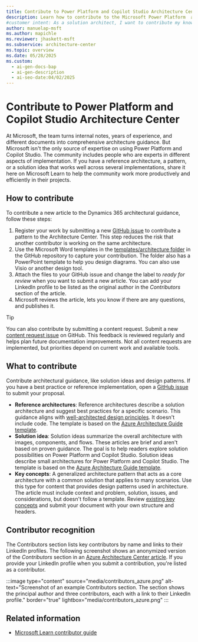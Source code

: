 ```yaml
---
title: Contribute to Power Platform and Copilot Studio Architecture Center
description: Learn how to contribute to the Microsoft Power Platform  and Copilot Studio Architecture Center.
#customer intent: As a solution architect, I want to contribute my knowledge to the reference architectures and solution ideas in the architecture center so that others can learn from my experience.  
author: manuelap-msft
ms.author: mapichle
ms.reviewer: jhaskett-msft
ms.subservice: architecture-center
ms.topic: overview
ms.date: 05/28/2025
ms.custom:
  - ai-gen-docs-bap
  - ai-gen-description
  - ai-seo-date:04/02/2025
---
```


# Contribute to Power Platform and Copilot Studio Architecture Center

At Microsoft, the team turns internal notes, years of experience, and different documents into comprehensive architecture guidance. But Microsoft isn't the only source of expertise on using Power Platform and Copilot Studio. The community includes people who are experts in different aspects of implementation. If you have a reference architecture, a pattern, or a solution idea that works well across several implementations, share it here on Microsoft Learn to help the community work more productively and efficiently in their projects.

## How to contribute

To contribute a new article to the Dynamics 365 architectural guidance, follow these steps:

1. Register your work by submitting a new [GitHub issue](https://github.com/microsoft/PowerPnPGuidanceHub/issues/new?template=new_architecture_submission.yml) to contribute a pattern to the Architecture Center. This step reduces the risk that another contributor is working on the same architecture.
1. Use the Microsoft Word templates in the [templates/architecture folder](https://github.com/microsoft/PowerPnPGuidanceHub/tree/main/templates/architecture) in the GitHub repository to capture your contribution. The folder also has a PowerPoint template to help you design diagrams. You can also use Visio or another design tool.
1. Attach the files to your GitHub issue and change the label to *ready for review* when you want to submit a new article. You can add your LinkedIn profile to be listed as the original author in the *Contributors* section of the article.
1. Microsoft reviews the article, lets you know if there are any questions, and publishes it.

> [!TIP]
> You can also contribute by submitting a content request. Submit a new [content request issue](https://github.com/microsoft/PowerPnPGuidanceHub/issues/new?template=contentrequest.yml) on GitHub. This feedback is reviewed regularly and helps plan future documentation improvements. Not all content requests are implemented, but priorities depend on current work and available tools.

## What to contribute

Contribute architectural guidance, like solution ideas and design patterns. If you have a best practice or reference implementation, open a [GitHub issue](https://github.com/microsoft/PowerPnPGuidanceHub/issues/new?template=new_architecture_submission.yml) to submit your proposal.

- **Reference architectures**: Reference architectures describe a solution architecture and suggest best practices for a specific scenario. This guidance aligns with [well-architected design principles](/power-platform/well-architected/). It doesn't include code. The template is based on the [Azure Architecture Guide template](/contribute/content/architecture-center/aac-contribute).
- **Solution idea**: Solution ideas summarize the overall architecture with images, components, and flows. These articles are brief and aren't based on proven guidance. The goal is to help readers explore solution possibilities on Power Platform and Copilot Studio. Solution ideas describe small architectures for Power Platform and Copilot Studio. The template is based on the [Azure Architecture Guide template](/contribute/content/architecture-center/aac-contribute).
- **Key concepts**: A generalized architecture pattern that acts as a core architecture with a common solution that applies to many scenarios. Use this type for content that provides design patterns used in architecture. The article must include context and problem, solution, issues, and considerations, but doesn't follow a template. Review [existing key concepts](key-concepts/index.md) and submit your document with your own structure and headers.

## Contributor recognition

The Contributors section lists key contributors by name and links to their LinkedIn profiles. The following screenshot shows an anonymized version of the *Contributors* section in an [Azure Architecture Center article](/azure/architecture/guide/multitenant/approaches/governance-compliance#contributors). If you provide your LinkedIn profile when you submit a contribution, you're listed as a contributor.

:::image type="content" source="media/contributors_azure.png" alt-text="Screenshot of an example Contributors section. The section shows the principal author and three contributors, each with a link to their LinkedIn profile." border="true" lightbox="media/contributors_azure.png" :::

## Related information

- [Microsoft Learn contributor guide](/contribute/)
